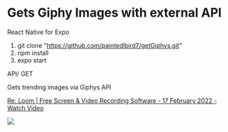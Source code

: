 # Gets Giphy Images with external API

React Native for Expo

1) git clone "https://github.com/paintedlbird7/getGiphys.git"
2) npm install
3) expo start

API/ GET

Gets trending images via Giphys API

<a href="https://www.loom.com/share/4f54b9fbac22445e97aa5f5ec05e702c">
    <p>Re: Loom | Free Screen & Video Recording Software - 17 February 2022 - Watch Video</p>
    <img style="max-width:300px;" src="https://cdn.loom.com/sessions/thumbnails/4f54b9fbac22445e97aa5f5ec05e702c-with-play.gif">
  </a>
